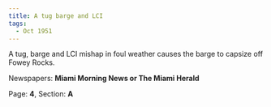 ```yaml
---  
title: A tug barge and LCI  
tags:  
  - Oct 1951  
---  
```

  
A tug, barge and LCI mishap in foul weather causes the barge to capsize off Fowey Rocks.  
  
Newspapers: **Miami Morning News or The Miami Herald**  
  
Page: **4**, Section: **A** 
